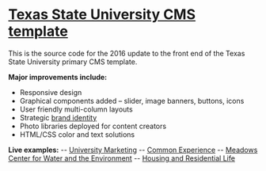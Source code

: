 # [Texas State University CMS template](http://edelstone.github.io/templates/)
This is the source code for the 2016 update to the front end of the Texas State University primary CMS template.

**Major improvements include:**
- Responsive design
- Graphical components added – slider, image banners, buttons, icons
- User friendly multi-column layouts
- Strategic [brand identity](http://styleguide.txstate.edu)
- Photo libraries deployed for content creators
- HTML/CSS color and text solutions

**Live examples:**
-- [University Marketing](http://umarketing.txstate.edu)
-- [Common Experience](http://www.txstate.edu/commonexperience)
-- [Meadows Center for Water and the Environment](http://meadowscenter.txstate.edu)
-- [Housing and Residential Life](http://reslife.txstate.edu)
